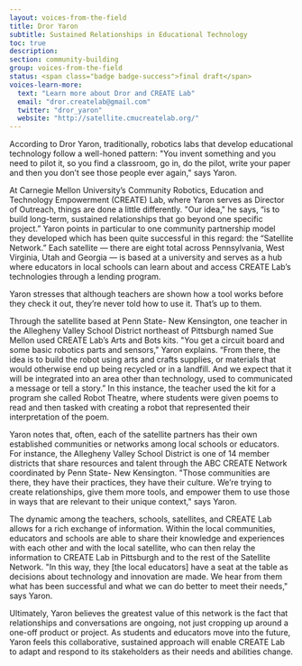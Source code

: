```yaml
---
layout: voices-from-the-field
title: Dror Yaron
subtitle: Sustained Relationships in Educational Technology
toc: true
description:
section: community-building
group: voices-from-the-field
status: <span class="badge badge-success">final draft</span>
voices-learn-more:
  text: "Learn more about Dror and CREATE Lab"
  email: "dror.createlab@gmail.com"
  twitter: "dror_yaron"
  website: "http://satellite.cmucreatelab.org/"
---
```


According to Dror Yaron, traditionally, robotics labs that develop educational technology follow a well-honed pattern: "You invent something and you need to pilot it, so you find a classroom, go in, do the pilot, write your paper and then you don’t see those people ever again," says Yaron.

At Carnegie Mellon University’s Community Robotics, Education and Technology Empowerment (CREATE) Lab, where Yaron serves as Director of Outreach,  things are done a little differently. "Our idea," he says, “is to build long-term, sustained relationships that go beyond one specific project.” Yaron points in particular to one community partnership model they developed which has been quite successful in this regard: the “Satellite Network.” Each satellite — there are eight total across Pennsylvania, West Virginia, Utah and Georgia — is based at a university and serves as a hub where educators in local schools can learn about and access CREATE Lab’s technologies through a lending program.

Yaron stresses that although teachers are shown how a tool works before they check it out, they’re never told how to use it. That’s up to them.

Through the satellite based at Penn State- New Kensington, one teacher in the Allegheny Valley School District northeast of Pittsburgh named Sue Mellon used CREATE Lab’s Arts and Bots kits. "You get a circuit board and some basic robotics parts and sensors," Yaron explains. “From there, the idea is to build the robot using arts and crafts supplies, or materials that would otherwise end up being recycled or in a landfill. And we expect that it will be integrated into an area other than technology, used to communicated a message or tell a story.” In this instance, the teacher used the kit for a program she called Robot Theatre, where students were given poems to read and then tasked with creating a robot that represented their interpretation of the poem.

Yaron notes that, often, each of the satellite partners has their own established communities or networks among local schools or educators. For instance, the Allegheny Valley School District is one of 14 member districts that share resources and talent through the ABC CREATE Network coordinated by Penn State- New Kensington. "Those communities are there, they have their practices, they have their culture. We’re trying to create relationships, give them more tools, and empower them to use those in ways that are relevant to their unique context," says Yaron.

The dynamic among the teachers, schools, satellites, and CREATE Lab allows for a rich exchange of information. Within the local communities, educators and schools are able to share their knowledge and experiences with each other and with the local satellite, who can then relay the information to CREATE Lab in Pittsburgh and to the rest of the Satellite Network. "In this way, they [the local educators] have a seat at the table as decisions about technology and innovation are made. We hear from them what has been successful and what we can do better to meet their needs," says Yaron.

Ultimately, Yaron believes the greatest value of this network is the fact that relationships and conversations are ongoing, not just cropping up around a one-off product or project. As students and educators move into the future, Yaron feels this collaborative, sustained approach will enable CREATE Lab to adapt and respond to its stakeholders as their needs and abilities change.
